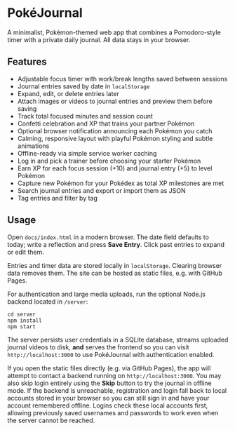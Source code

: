 # PokéJournal

A minimalist, Pokémon-themed web app that combines a Pomodoro-style timer with a private daily journal. All data stays in your browser.

## Features

- Adjustable focus timer with work/break lengths saved between sessions
- Journal entries saved by date in `localStorage`
- Expand, edit, or delete entries later
- Attach images or videos to journal entries and preview them before saving
- Track total focused minutes and session count
- Confetti celebration and XP that trains your partner Pokémon
- Optional browser notification announcing each Pokémon you catch
- Calming, responsive layout with playful Pokémon styling and subtle animations
- Offline-ready via simple service worker caching
- Log in and pick a trainer before choosing your starter Pokémon
- Earn XP for each focus session (+10) and journal entry (+5) to level Pokémon
- Capture new Pokémon for your Pokédex as total XP milestones are met
- Search journal entries and export or import them as JSON
- Tag entries and filter by tag

## Usage

Open `docs/index.html` in a modern browser. The date field defaults to today; write a reflection and press **Save Entry**. Click past entries to expand or edit them.

Entries and timer data are stored locally in `localStorage`. Clearing browser data removes them. The site can be hosted as static files, e.g. with GitHub Pages.

For authentication and large media uploads, run the optional Node.js backend located in `/server`:

```
cd server
npm install
npm start
```

The server persists user credentials in a SQLite database, streams uploaded
journal videos to disk, **and** serves the frontend so you can visit
`http://localhost:3000` to use PokéJournal with authentication enabled.

If you open the static files directly (e.g. via GitHub Pages), the app will
attempt to contact a backend running on `http://localhost:3000`. You may also
skip login entirely using the **Skip** button to try the journal in offline
mode. If the backend is unreachable, registration and login fall back to local
accounts stored in your browser so you can still sign in and have your account
remembered offline. Logins check these local accounts first, allowing previously
saved usernames and passwords to work even when the server cannot be reached.
